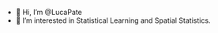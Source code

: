 - 👋 Hi, I’m @LucaPate
- 👀 I’m interested in Statistical Learning and Spatial Statistics.

<!---
LucaPate/LucaPate is a ✨ special ✨ repository because its `README.md` (this file) appears on your GitHub profile.
You can click the Preview link to take a look at your changes.
--->
